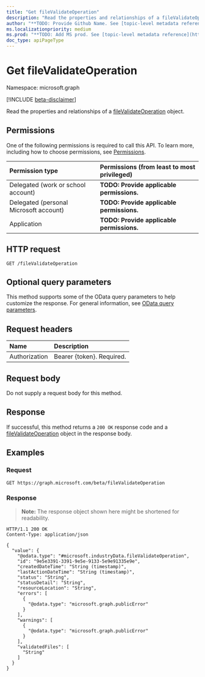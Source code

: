 ```yaml
---
title: "Get fileValidateOperation"
description: "Read the properties and relationships of a fileValidateOperation object."
author: "**TODO: Provide Github Name. See [topic-level metadata reference](https://msgo.azurewebsites.net/add/document/guidelines/metadata.html#topic-level-metadata)**"
ms.localizationpriority: medium
ms.prod: "**TODO: Add MS prod. See [topic-level metadata reference](https://msgo.azurewebsites.net/add/document/guidelines/metadata.html#topic-level-metadata)**"
doc_type: apiPageType
---
```


# Get fileValidateOperation
Namespace: microsoft.graph

[!INCLUDE [beta-disclaimer](../../includes/beta-disclaimer.md)]

Read the properties and relationships of a [fileValidateOperation](../resources/filevalidateoperation.md) object.

## Permissions
One of the following permissions is required to call this API. To learn more, including how to choose permissions, see [Permissions](/graph/permissions-reference).

|Permission type|Permissions (from least to most privileged)|
|:---|:---|
|Delegated (work or school account)|**TODO: Provide applicable permissions.**|
|Delegated (personal Microsoft account)|**TODO: Provide applicable permissions.**|
|Application|**TODO: Provide applicable permissions.**|

## HTTP request

<!-- {
  "blockType": "ignored"
}
-->
``` http
GET /fileValidateOperation
```

## Optional query parameters
This method supports some of the OData query parameters to help customize the response. For general information, see [OData query parameters](/graph/query-parameters).

## Request headers
|Name|Description|
|:---|:---|
|Authorization|Bearer {token}. Required.|

## Request body
Do not supply a request body for this method.

## Response

If successful, this method returns a `200 OK` response code and a [fileValidateOperation](../resources/filevalidateoperation.md) object in the response body.

## Examples

### Request
<!-- {
  "blockType": "request",
  "name": "get_filevalidateoperation"
}
-->
``` http
GET https://graph.microsoft.com/beta/fileValidateOperation
```


### Response
>**Note:** The response object shown here might be shortened for readability.
<!-- {
  "blockType": "response",
  "truncated": true,
  "@odata.type": "microsoft.industryData.fileValidateOperation"
}
-->
``` http
HTTP/1.1 200 OK
Content-Type: application/json

{
  "value": {
    "@odata.type": "#microsoft.industryData.fileValidateOperation",
    "id": "9e5e3391-3391-9e5e-9133-5e9e91335e9e",
    "createdDateTime": "String (timestamp)",
    "lastActionDateTime": "String (timestamp)",
    "status": "String",
    "statusDetail": "String",
    "resourceLocation": "String",
    "errors": [
      {
        "@odata.type": "microsoft.graph.publicError"
      }
    ],
    "warnings": [
      {
        "@odata.type": "microsoft.graph.publicError"
      }
    ],
    "validatedFiles": [
      "String"
    ]
  }
}
```

